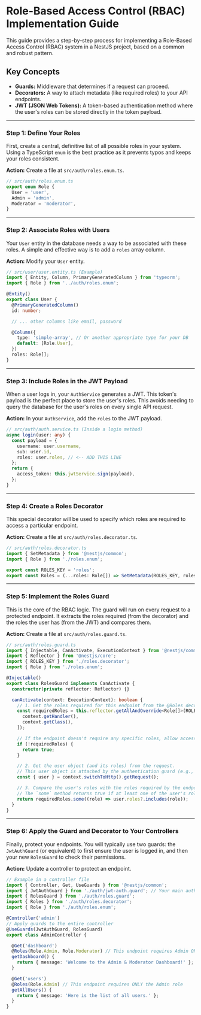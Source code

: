 # Role-Based Access Control (RBAC) Implementation Guide

This guide provides a step-by-step process for implementing a Role-Based Access Control (RBAC) system in a NestJS project, based on a common and robust pattern.

## Key Concepts

*   **Guards:** Middleware that determines if a request can proceed.
*   **Decorators:** A way to attach metadata (like required roles) to your API endpoints.
*   **JWT (JSON Web Tokens):** A token-based authentication method where the user's roles can be stored directly in the token payload.

---

### Step 1: Define Your Roles

First, create a central, definitive list of all possible roles in your system. Using a TypeScript `enum` is the best practice as it prevents typos and keeps your roles consistent.

**Action:** Create a file at `src/auth/roles.enum.ts`.

```typescript
// src/auth/roles.enum.ts
export enum Role {
  User = 'user',
  Admin = 'admin',
  Moderator = 'moderator',
}
```

---

### Step 2: Associate Roles with Users

Your `User` entity in the database needs a way to be associated with these roles. A simple and effective way is to add a `roles` array column.

**Action:** Modify your `User` entity.

```typescript
// src/user/user.entity.ts (Example)
import { Entity, Column, PrimaryGeneratedColumn } from 'typeorm';
import { Role } from '../auth/roles.enum';

@Entity()
export class User {
  @PrimaryGeneratedColumn()
  id: number;

  // ... other columns like email, password

  @Column({
    type: 'simple-array', // Or another appropriate type for your DB
    default: [Role.User],
  })
  roles: Role[];
}
```

---

### Step 3: Include Roles in the JWT Payload

When a user logs in, your `AuthService` generates a JWT. This token's payload is the perfect place to store the user's roles. This avoids needing to query the database for the user's roles on every single API request.

**Action:** In your `AuthService`, add the `roles` to the JWT payload.

```typescript
// src/auth/auth.service.ts (Inside a login method)
async login(user: any) {
  const payload = {
    username: user.username,
    sub: user.id,
    roles: user.roles, // <-- ADD THIS LINE
  };
  return {
    access_token: this.jwtService.sign(payload),
  };
}
```

---

### Step 4: Create a Roles Decorator

This special decorator will be used to specify which roles are required to access a particular endpoint.

**Action:** Create a file at `src/auth/roles.decorator.ts`.

```typescript
// src/auth/roles.decorator.ts
import { SetMetadata } from '@nestjs/common';
import { Role } from './roles.enum';

export const ROLES_KEY = 'roles';
export const Roles = (...roles: Role[]) => SetMetadata(ROLES_KEY, roles);
```

---

### Step 5: Implement the Roles Guard

This is the core of the RBAC logic. The guard will run on every request to a protected endpoint. It extracts the roles required (from the decorator) and the roles the user has (from the JWT) and compares them.

**Action:** Create a file at `src/auth/roles.guard.ts`.

```typescript
// src/auth/roles.guard.ts
import { Injectable, CanActivate, ExecutionContext } from '@nestjs/common';
import { Reflector } from '@nestjs/core';
import { ROLES_KEY } from './roles.decorator';
import { Role } from './roles.enum';

@Injectable()
export class RolesGuard implements CanActivate {
  constructor(private reflector: Reflector) {}

  canActivate(context: ExecutionContext): boolean {
    // 1. Get the roles required for this endpoint from the @Roles decorator
    const requiredRoles = this.reflector.getAllAndOverride<Role[]>(ROLES_KEY, [
      context.getHandler(),
      context.getClass(),
    ]);

    // If the endpoint doesn't require any specific roles, allow access
    if (!requiredRoles) {
      return true;
    }

    // 2. Get the user object (and its roles) from the request.
    // This user object is attached by the authentication guard (e.g., JwtAuthGuard).
    const { user } = context.switchToHttp().getRequest();

    // 3. Compare the user's roles with the roles required by the endpoint.
    // The `some` method returns true if at least one of the user's roles is in the requiredRoles array.
    return requiredRoles.some((role) => user.roles?.includes(role));
  }
}
```

---

### Step 6: Apply the Guard and Decorator to Your Controllers

Finally, protect your endpoints. You will typically use two guards: the `JwtAuthGuard` (or equivalent) to first ensure the user is logged in, and then your new `RolesGuard` to check their permissions.

**Action:** Update a controller to protect an endpoint.

```typescript
// Example in a controller file
import { Controller, Get, UseGuards } from '@nestjs/common';
import { JwtAuthGuard } from './auth/jwt-auth.guard'; // Your main auth guard
import { RolesGuard } from './auth/roles.guard';
import { Roles } from './auth/roles.decorator';
import { Role } from './auth/roles.enum';

@Controller('admin')
// Apply guards to the entire controller
@UseGuards(JwtAuthGuard, RolesGuard)
export class AdminController {

  @Get('dashboard')
  @Roles(Role.Admin, Role.Moderator) // This endpoint requires Admin OR Moderator role
  getDashboard() {
    return { message: 'Welcome to the Admin & Moderator Dashboard!' };
  }

  @Get('users')
  @Roles(Role.Admin) // This endpoint requires ONLY the Admin role
  getAllUsers() {
    return { message: 'Here is the list of all users.' };
  }
}
```
